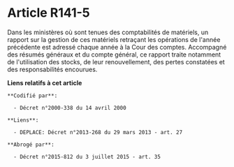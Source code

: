 # Article R141-5

Dans les ministères où sont tenues des comptabilités de matériels, un rapport sur la gestion de ces matériels retraçant les
opérations de l'année précédente est adressé chaque année à la Cour des comptes. Accompagné des résumés généraux et du compte
général, ce rapport traite notamment de l'utilisation des stocks, de leur renouvellement, des pertes constatées et des
responsabilités encourues.

**Liens relatifs à cet article**

	**Codifié par**:

	  - Décret n°2000-338 du 14 avril 2000

	**Liens**:

	  - DEPLACE: Décret n°2013-268 du 29 mars 2013 - art. 27

	**Abrogé par**:

	  - Décret n°2015-812 du 3 juillet 2015 - art. 35

